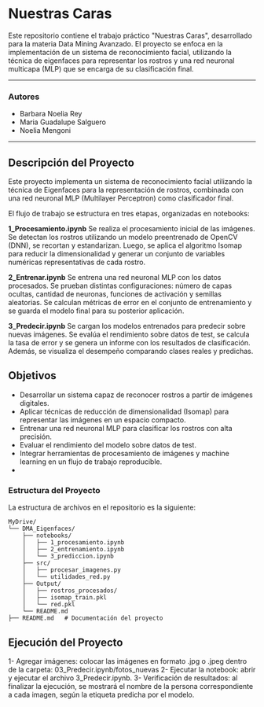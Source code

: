 # Nuestras Caras

Este repositorio contiene el trabajo práctico "Nuestras Caras", desarrollado para la materia Data Mining Avanzado.
El proyecto se enfoca en la implementación de un sistema de reconocimiento facial, utilizando la técnica de eigenfaces para representar los rostros y una red neuronal multicapa (MLP) que se encarga de su clasificación final.

---

### Autores
- Barbara Noelia Rey
- Maria Guadalupe Salguero
- Noelia Mengoni

---

## Descripción del Proyecto

Este proyecto implementa un sistema de reconocimiento facial utilizando la técnica de Eigenfaces para la representación de rostros, combinada con una red neuronal MLP (Multilayer Perceptron) como clasificador final.

El flujo de trabajo se estructura en tres etapas, organizadas en notebooks:

**1_Procesamiento.ipynb**
Se realiza el procesamiento inicial de las imágenes. Se detectan los rostros utilizando un modelo preentrenado de OpenCV (DNN), se recortan y estandarizan. Luego, se aplica el algoritmo Isomap para reducir la dimensionalidad y generar un conjunto de variables numéricas representativas de cada rostro.

**2_Entrenar.ipynb**
Se entrena una red neuronal MLP con los datos procesados. Se prueban distintas configuraciones: número de capas ocultas, cantidad de neuronas, funciones de activación y semillas aleatorias. Se calculan métricas de error en el conjunto de entrenamiento y se guarda el modelo final para su posterior aplicación.

**3_Predecir.ipynb**
Se cargan los modelos entrenados para predecir sobre nuevas imágenes. Se evalúa el rendimiento sobre datos de test, se calcula la tasa de error y se genera un informe con los resultados de clasificación. Además, se visualiza el desempeño comparando clases reales y predichas.


## Objetivos

- Desarrollar un sistema capaz de reconocer rostros a partir de imágenes digitales.
- Aplicar técnicas de reducción de dimensionalidad (Isomap) para representar las imágenes en un espacio compacto.
- Entrenar una red neuronal MLP para clasificar los rostros con alta precisión.
- Evaluar el rendimiento del modelo sobre datos de test.
- Integrar herramientas de procesamiento de imágenes y machine learning en un flujo de trabajo reproducible.
- 
### Estructura del Proyecto

La estructura de archivos en el repositorio es la siguiente:

```plaintext
MyDrive/
└── DMA_Eigenfaces/
    ├── notebooks/
    │   ├── 1_procesamiento.ipynb
    │   ├── 2_entrenamiento.ipynb
    │   └── 3_prediccion.ipynb
    ├── src/
    │   ├── procesar_imagenes.py
    │   └── utilidades_red.py
    ├── Output/
    │   ├── rostros_procesados/
    │   ├── isomap_train.pkl
    │   └── red.pkl
    └── README.md
├── README.md   # Documentación del proyecto
```

## Ejecución del Proyecto

1- Agregar imágenes: colocar las imágenes en formato .jpg o .jpeg dentro de la carpeta:
03_Predecir.ipynb/fotos_nuevas
2- Ejecutar la notebook: abrir y ejecutar el archivo 3_Predecir.ipynb.
3- Verificación de resultados: al finalizar la ejecución, se mostrará el nombre de la persona correspondiente a cada imagen, según la etiqueta predicha por el modelo.
